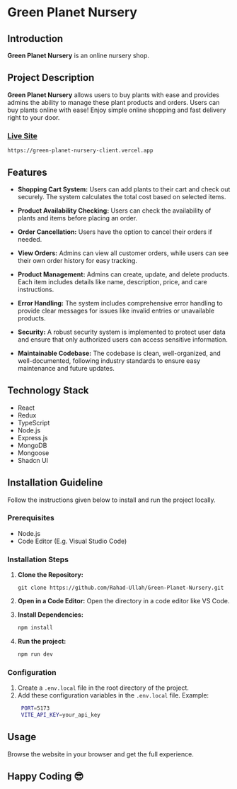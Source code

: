 # Green Planet Nursery

## Introduction

**Green Planet Nursery** is an online nursery shop.

## Project Description

**Green Planet Nursery** allows users to buy plants with ease and provides admins the ability to manage these plant products and orders. Users can buy plants online with ease! Enjoy simple online shopping and fast delivery right to your door.

### [Live Site](https://green-planet-nursery-client.vercel.app)

```base
https://green-planet-nursery-client.vercel.app
```

## Features

- **Shopping Cart System:**
  Users can add plants to their cart and check out securely. The system calculates the total cost based on selected items.

- **Product Availability Checking:**
  Users can check the availability of plants and items before placing an order.

- **Order Cancellation:**
  Users have the option to cancel their orders if needed.

- **View Orders:**
  Admins can view all customer orders, while users can see their own order history for easy tracking.

- **Product Management:**
  Admins can create, update, and delete products. Each item includes details like name, description, price, and care instructions.

- **Error Handling:**
  The system includes comprehensive error handling to provide clear messages for issues like invalid entries or unavailable products.

- **Security:**
  A robust security system is implemented to protect user data and ensure that only authorized users can access sensitive information.

- **Maintainable Codebase:**
  The codebase is clean, well-organized, and well-documented, following industry standards to ensure easy maintenance and future updates.

## Technology Stack

- React
- Redux
- TypeScript
- Node.js
- Express.js
- MongoDB
- Mongoose
- Shadcn UI

## Installation Guideline

Follow the instructions given below to install and run the project locally.

### Prerequisites

- Node.js
- Code Editor (E.g. Visual Studio Code)

### Installation Steps

1. **Clone the Repository:**

   ```base
   git clone https://github.com/Rahad-Ullah/Green-Planet-Nursery.git
   ```

2. **Open in a Code Editor:**
   Open the directory in a code editor like VS Code.
3. **Install Dependencies:**

   ```markdown
   npm install
   ```

4. **Run the project:**

   ```markdown
   npm run dev
   ```

### Configuration

1. Create a `.env.local` file in the root directory of the project.
2. Add these configuration variables in the `.env.local` file.
   Example:
   ```bash
    PORT=5173
    VITE_API_KEY=your_api_key
   ```

## Usage

Browse the website in your browser and get the full experience.

## Happy Coding 😎
